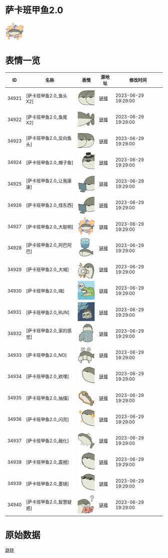 # 萨卡班甲鱼2.0

<img src="./cover.png" height="60" alt="cover" />

# 表情一览

|ID|名称|表情|源地址|修改时间|
|----|----|----|----|----|
|34921|[萨卡班甲鱼2.0_鱼头X2]|<img src="./pic/034921_%5B萨卡班甲鱼2.0_鱼头X2%5D.png" height="60" alt="鱼头X2"/>|[链接](https://i0.hdslb.com/bfs/garb/5ca1af33940009f6b5dd3c59b73868628c88dbea.png)|2023-06-29 19:29:00|
|34922|[萨卡班甲鱼2.0_鱼尾X2]|<img src="./pic/034922_%5B萨卡班甲鱼2.0_鱼尾X2%5D.png" height="60" alt="鱼尾X2"/>|[链接](https://i0.hdslb.com/bfs/garb/4d0c12c2df0d746e1d6f1d2f45c234f196f1409b.png)|2023-06-29 19:29:00|
|34923|[萨卡班甲鱼2.0_反向鱼头]|<img src="./pic/034923_%5B萨卡班甲鱼2.0_反向鱼头%5D.png" height="60" alt="反向鱼头"/>|[链接](https://i0.hdslb.com/bfs/garb/03407fe469bd5509b02e058664aedae8c946d6ce.png)|2023-06-29 19:29:00|
|34924|[萨卡班甲鱼2.0_帽子鱼]|<img src="./pic/034924_%5B萨卡班甲鱼2.0_帽子鱼%5D.png" height="60" alt="帽子鱼"/>|[链接](https://i0.hdslb.com/bfs/garb/8888c889a5f6ece20ab52241fb76e1cc1887d0c1.png)|2023-06-29 19:29:00|
|34925|[萨卡班甲鱼2.0_让我康康]|<img src="./pic/034925_%5B萨卡班甲鱼2.0_让我康康%5D.png" height="60" alt="让我康康"/>|[链接](https://i0.hdslb.com/bfs/garb/1c7495de838a80711449acc872eee6bf241ee9c6.png)|2023-06-29 19:29:00|
|34926|[萨卡班甲鱼2.0_怪东西]|<img src="./pic/034926_%5B萨卡班甲鱼2.0_怪东西%5D.png" height="60" alt="怪东西"/>|[链接](https://i0.hdslb.com/bfs/garb/43a6167b43dc51ad046541fdcc018a266b807f47.png)|2023-06-29 19:29:00|
|34927|[萨卡班甲鱼2.0_大聪明]|<img src="./pic/034927_%5B萨卡班甲鱼2.0_大聪明%5D.png" height="60" alt="大聪明"/>|[链接](https://i0.hdslb.com/bfs/garb/fac07cf13a8c4bba8943c1fc4a5be8e7f1ba2cc6.png)|2023-06-29 19:29:00|
|34928|[萨卡班甲鱼2.0_阿巴阿巴]|<img src="./pic/034928_%5B萨卡班甲鱼2.0_阿巴阿巴%5D.png" height="60" alt="阿巴阿巴"/>|[链接](https://i0.hdslb.com/bfs/garb/af9ef2c929943eb90d8c038db26fcd21b0c8f52c.png)|2023-06-29 19:29:00|
|34929|[萨卡班甲鱼2.0_大喊]|<img src="./pic/034929_%5B萨卡班甲鱼2.0_大喊%5D.png" height="60" alt="大喊"/>|[链接](https://i0.hdslb.com/bfs/garb/8e46e779bc15d88f912c35baaa1356860e9d6191.png)|2023-06-29 19:29:00|
|34930|[萨卡班甲鱼2.0_嗨]|<img src="./pic/034930_%5B萨卡班甲鱼2.0_嗨%5D.png" height="60" alt="嗨"/>|[链接](https://i0.hdslb.com/bfs/garb/31bb6d227e254b85fa75cb137306d07397f228d2.png)|2023-06-29 19:29:00|
|34931|[萨卡班甲鱼2.0_RUN]|<img src="./pic/034931_%5B萨卡班甲鱼2.0_RUN%5D.png" height="60" alt="RUN"/>|[链接](https://i0.hdslb.com/bfs/garb/687fa68ec012ffd8b32a70fbc35bf801d5978576.png)|2023-06-29 19:29:00|
|34932|[萨卡班甲鱼2.0_家的感觉]|<img src="./pic/034932_%5B萨卡班甲鱼2.0_家的感觉%5D.png" height="60" alt="家的感觉"/>|[链接](https://i0.hdslb.com/bfs/garb/f0e651635724d3d3658ae52fdf650a20efd3e715.png)|2023-06-29 19:29:00|
|34933|[萨卡班甲鱼2.0_NO]|<img src="./pic/034933_%5B萨卡班甲鱼2.0_NO%5D.png" height="60" alt="NO"/>|[链接](https://i0.hdslb.com/bfs/garb/e2542e5d5a281cbee116eccef4624d2b64eb574a.png)|2023-06-29 19:29:00|
|34934|[萨卡班甲鱼2.0_欸嘿]|<img src="./pic/034934_%5B萨卡班甲鱼2.0_欸嘿%5D.png" height="60" alt="欸嘿"/>|[链接](https://i0.hdslb.com/bfs/garb/b80159ed0623e31ab3b82e9eb3880579961444aa.png)|2023-06-29 19:29:00|
|34935|[萨卡班甲鱼2.0_抽搐]|<img src="./pic/034935_%5B萨卡班甲鱼2.0_抽搐%5D.png" height="60" alt="抽搐"/>|[链接](https://i0.hdslb.com/bfs/garb/79cb5a9a15ad1775fbede9f32af41dcfaf90b42f.png)|2023-06-29 19:29:00|
|34936|[萨卡班甲鱼2.0_闪亮]|<img src="./pic/034936_%5B萨卡班甲鱼2.0_闪亮%5D.png" height="60" alt="闪亮"/>|[链接](https://i0.hdslb.com/bfs/garb/c28ee1b3519813cb7d806335a6e017278115bff4.png)|2023-06-29 19:29:00|
|34937|[萨卡班甲鱼2.0_融化]|<img src="./pic/034937_%5B萨卡班甲鱼2.0_融化%5D.png" height="60" alt="融化"/>|[链接](https://i0.hdslb.com/bfs/garb/2840f0b8686788a85fad99fa9b7aa67cd144013a.png)|2023-06-29 19:29:00|
|34938|[萨卡班甲鱼2.0_震撼]|<img src="./pic/034938_%5B萨卡班甲鱼2.0_震撼%5D.png" height="60" alt="震撼"/>|[链接](https://i0.hdslb.com/bfs/garb/3a89cf905fe56f9cf814f858facd4a377f9c8b08.png)|2023-06-29 19:29:00|
|34939|[萨卡班甲鱼2.0_墨镜]|<img src="./pic/034939_%5B萨卡班甲鱼2.0_墨镜%5D.png" height="60" alt="墨镜"/>|[链接](https://i0.hdslb.com/bfs/garb/d1fb90e5c619be76da43ae2c816d94c6c9a4a6a8.png)|2023-06-29 19:29:00|
|34940|[萨卡班甲鱼2.0_智慧疑惑]|<img src="./pic/034940_%5B萨卡班甲鱼2.0_智慧疑惑%5D.png" height="60" alt="智慧疑惑"/>|[链接](https://i0.hdslb.com/bfs/garb/3e8186f9fdfb04e1d5fa2290cbd08f7be4baa5a6.png)|2023-06-29 19:29:00|

# 原始数据

[跳转](./raw.json)

